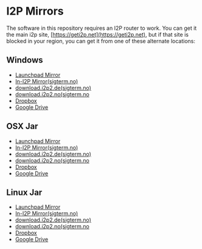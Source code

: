 I2P Mirrors
===========

The software in this repository requires an I2P router to work. You can get it
the main i2p site, [https://geti2p.net](https://geti2p.net), but if that site
is blocked in your region, you can get it from one of these alternate
locations:

Windows
-------

 * [Launchpad Mirror](https://launchpad.net/i2p/trunk/0.9.43/+download/i2pinstall_0.9.43_windows.exe)
 * [In-I2P Mirror(sigterm.no)](http://whnxvjwjhzsske5yevyokhskllvtisv5ueokw6yvh6t7zqrpra2q.b32.i2p/releases/0.9.43/i2pinstall_0.9.43_windows.exe)
 * [download.i2p2.de(sigterm.no)](http://download.i2p2.de/releases/0.9.43/i2pinstall_0.9.43_windows.exe)
 * [download.i2p2.no(sigterm.no](http://download.i2p2.no/releases/0.9.43/i2pinstall_0.9.43_windows.exe)
 * [Dropbox](https://dl.dropboxusercontent.com/u/18621288/I2P/0.9.43/i2pinstall_0.9.43_windows.exe)
 * [Google Drive](https://googledrive.com/host/0B4jHEq5G7_EPWV9UeERwdGplZXc/0.9.43/i2pinstall_0.9.43_windows.exe)

OSX Jar
-------

 * [Launchpad Mirror](https://launchpad.net/i2p/trunk/0.9.43/+download/i2pinstall_0.9.43.jar)
 * [In-I2P Mirror(sigterm.no)](http://whnxvjwjhzsske5yevyokhskllvtisv5ueokw6yvh6t7zqrpra2q.b32.i2p/releases/0.9.43/i2pinstall_0.9.43.jar)
 * [download.i2p2.de(sigterm.no)](http://download.i2p2.de/releases/0.9.43/i2pinstall_0.9.43.jar)
 * [download.i2p2.no(sigterm.no](http://download.i2p2.no/releases/0.9.43/i2pinstall_0.9.43.jar)
 * [Dropbox](https://dl.dropboxusercontent.com/u/18621288/I2P/0.9.43/i2pinstall_0.9.43.jar)
 * [Google Drive](https://googledrive.com/host/0B4jHEq5G7_EPWV9UeERwdGplZXc/0.9.43/i2pinstall_0.9.43.jar)

Linux Jar
---------

 * [Launchpad Mirror](https://launchpad.net/i2p/trunk/0.9.43/+download/i2pinstall_0.9.43.jar)
 * [In-I2P Mirror(sigterm.no)](http://whnxvjwjhzsske5yevyokhskllvtisv5ueokw6yvh6t7zqrpra2q.b32.i2p/releases/0.9.43/i2pinstall_0.9.43.jar)
 * [download.i2p2.de(sigterm.no)](http://download.i2p2.de/releases/0.9.43/i2pinstall_0.9.43.jar)
 * [download.i2p2.no(sigterm.no](http://download.i2p2.no/releases/0.9.43/i2pinstall_0.9.43.jar)
 * [Dropbox](https://dl.dropboxusercontent.com/u/18621288/I2P/0.9.43/i2pinstall_0.9.43.jar)
 * [Google Drive](https://googledrive.com/host/0B4jHEq5G7_EPWV9UeERwdGplZXc/0.9.43/i2pinstall_0.9.43.jar)
